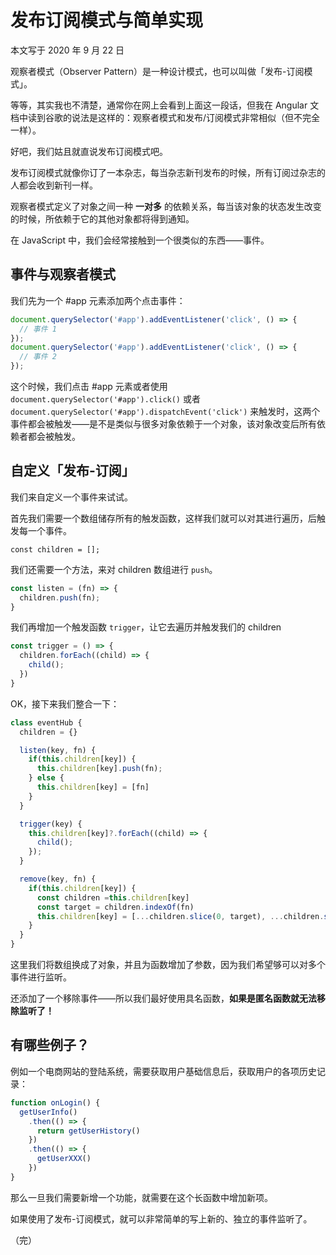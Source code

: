 # 发布订阅模式与简单实现

本文写于 2020 年 9 月 22 日

观察者模式（Observer Pattern）是一种设计模式，也可以叫做「发布-订阅模式」。

等等，其实我也不清楚，通常你在网上会看到上面这一段话，但我在 Angular 文档中读到谷歌的说法是这样的：观察者模式和发布/订阅模式非常相似（但不完全一样）。

好吧，我们姑且就直说发布订阅模式吧。

发布订阅模式就像你订了一本杂志，每当杂志新刊发布的时候，所有订阅过杂志的人都会收到新刊一样。

观察者模式定义了对象之间一种 **一对多** 的依赖关系，每当该对象的状态发生改变的时候，所依赖于它的其他对象都将得到通知。

在 JavaScript 中，我们会经常接触到一个很类似的东西——事件。

## 事件与观察者模式

我们先为一个 #app 元素添加两个点击事件：

```JavaScript
document.querySelector('#app').addEventListener('click', () => {
  // 事件 1
});
document.querySelector('#app').addEventListener('click', () => {
  // 事件 2
});
```

这个时候，我们点击 #app 元素或者使用 `document.querySelector('#app').click()` 或者 `document.querySelector('#app').dispatchEvent('click')` 来触发时，这两个事件都会被触发——是不是类似与很多对象依赖于一个对象，该对象改变后所有依赖者都会被触发。

## 自定义「发布-订阅」

我们来自定义一个事件来试试。

首先我们需要一个数组储存所有的触发函数，这样我们就可以对其进行遍历，后触发每一个事件。

`const children = [];`

我们还需要一个方法，来对 children 数组进行 `push`。

```JavaScript
const listen = (fn) => {
  children.push(fn);
}
```

我们再增加一个触发函数 `trigger`，让它去遍历并触发我们的 children

```JavaScript
const trigger = () => {
  children.forEach((child) => {
    child();
  })
}
```

OK，接下来我们整合一下：

```JavaScript
class eventHub {
  children = {}

  listen(key, fn) {
    if(this.children[key]) {
      this.children[key].push(fn);
    } else {
      this.children[key] = [fn]
    }
  }

  trigger(key) {
    this.children[key]?.forEach((child) => {
      child();
    });
  }

  remove(key, fn) {
    if(this.children[key]) {
      const children =this.children[key]
      const target = children.indexOf(fn)
      this.children[key] = [...children.slice(0, target), ...children.slice(target + 1)]
    }
  }
}
```

这里我们将数组换成了对象，并且为函数增加了参数，因为我们希望够可以对多个事件进行监听。

还添加了一个移除事件——所以我们最好使用具名函数，**如果是匿名函数就无法移除监听了！**

## 有哪些例子？

例如一个电商网站的登陆系统，需要获取用户基础信息后，获取用户的各项历史记录：

```JavaScript
function onLogin() {
  getUserInfo()
    .then(() => {
      return getUserHistory()
    })
    .then(() => {
      getUserXXX()
    })
}
```

那么一旦我们需要新增一个功能，就需要在这个长函数中增加新项。

如果使用了发布-订阅模式，就可以非常简单的写上新的、独立的事件监听了。

（完）
